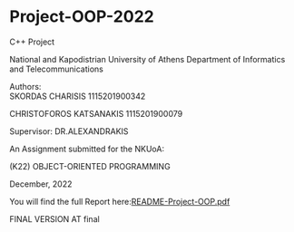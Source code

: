 # Project-OOP-2022
C++ Project

National and Kapodistrian University of Athens
Department of Informatics and Telecommunications
 

 
 
Authors:								            
SKORDAS CHARISIS 1115201900342

CHRISTOFOROS KATSANAKIS 1115201900079

Supervisor:
DR.ALEXANDRAKIS
 
 
 
An Assignment submitted for the NKUoA:
 
(K22) OBJECT-ORIENTED PROGRAMMING
 
December, 2022

You will find the full Report here:[README-Project-OOP.pdf](https://github.com/harrisskordas/Project-OOP-2022/files/10299032/README-Project-OOP.pdf)



FINAL VERSION AT final
